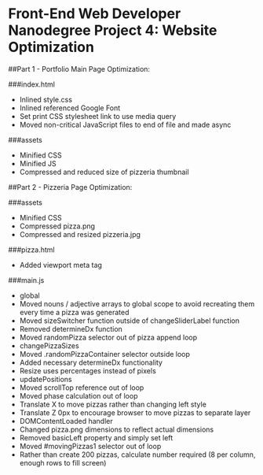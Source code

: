 Front-End Web Developer Nanodegree Project 4: Website Optimization
==================================================================
##Part 1 - Portfolio Main Page Optimization:

###index.html
- Inlined style.css
- Inlined referenced Google Font
- Set print CSS stylesheet link to use media query
- Moved non-critical JavaScript files to end of file and made async

###assets
- Minified CSS
- Minified JS
- Compressed and reduced size of pizzeria thumbnail


##Part 2 - Pizzeria Page Optimization:

###assets
- Minified CSS
- Compressed pizza.png
- Compressed and resized pizzeria.jpg

###pizza.html
- Added viewport meta tag

###main.js
- global
 - Moved nouns / adjective arrays to global scope to avoid recreating them every time a pizza was generated
 - Moved sizeSwitcher function outside of changeSliderLabel function
 - Removed determineDx function
 - Moved randomPizza selector out of pizza append loop
- changePizzaSizes
 - Moved .randomPizzaContainer selector outside loop
 - Added necessary determineDx functionality
 - Resize uses percentages instead of pixels
- updatePositions
 - Moved scrollTop reference out of loop
 - Moved phase calculation out of loop
 - Translate X to move pizzas rather than changing left style
 - Translate Z 0px to encourage browser to move pizzas to separate layer
- DOMContentLoaded handler
 - Changed pizza.png dimensions to reflect actual dimensions
 - Removed basicLeft property and simply set left
 - Moved #movingPizzas1 selector out of loop
 - Rather than create 200 pizzas, calculate number required (8 per column, enough rows to fill screen)
